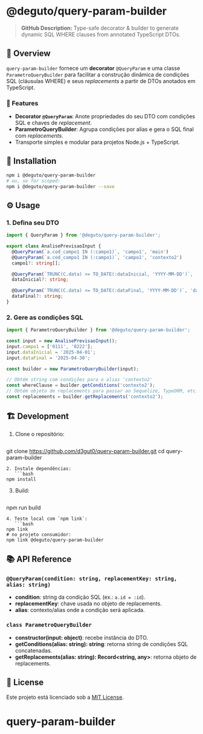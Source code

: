 # @deguto/query-param-builder

> **GitHub Description:** Type-safe decorator & builder to generate dynamic SQL WHERE clauses from annotated TypeScript DTOs.

## 📖 Overview

`query-param-builder` fornece um **decorator** `@QueryParam` e uma classe `ParametroQueryBuilder` para facilitar a construção dinâmica de condições SQL (cláusulas WHERE) e seus _replacements_ a partir de DTOs anotados em TypeScript.

### 🎯 Features

- **Decorator `@QueryParam`**: Anote propriedades do seu DTO com condições SQL e chaves de _replacement_.
- **ParametroQueryBuilder**: Agrupa condições por alias e gera o SQL final com _replacements_.
- Transporte simples e modular para projetos Node.js + TypeScript.

## 🚀 Installation

```bash
npm i @deguto/query-param-builder
# ou, se for scoped:
npm i @deguto/query-param-builder --save
```

## ⚙️ Usage

### 1. Defina seu DTO

```ts
import { QueryParam } from '@deguto/query-param-builder';

export class AnalisePrevisaoInput {
  @QueryParam(`a.cod_campo1 IN (:campo1)`, 'campo1', 'main')
  @QueryParam(`a.cod_campo1 IN (:campo1)`, 'campo1', 'contexto2')
  campo1?: string[];

  @QueryParam(`TRUNC(C.data) >= TO_DATE(:dataInicial, 'YYYY-MM-DD')`, 'dataInicial', 'contexto2')
  dataInicial?: string;

  @QueryParam(`TRUNC(C.data) <= TO_DATE(:dataFinal, 'YYYY-MM-DD')`, 'dataFinal', 'contexto2')
  dataFinal?: string;
}
```

### 2. Gere as condições SQL

```ts
import { ParametroQueryBuilder } from '@deguto/query-param-builder';

const input = new AnalisePrevisaoInput();
input.campo1 = ['0111', '0222'];
input.dataInicial = '2025-04-01';
input.dataFinal = '2025-04-30';

const builder = new ParametroQueryBuilder(input);

// Obtém string com condições para o alias 'contexto2'
const whereClause = builder.getConditions('contexto2');
// Obtém objeto de replacements para passar ao Sequelize, TypeORM, etc.
const replacements = builder.getReplacements('contexto2');

```

## 🏗️ Development

1. Clone o repositório:
   ```bash
git clone https://github.com/d3gut0/query-param-builder.git
cd query-param-builder
```
2. Instale dependências:
   ```bash
npm install
```
3. Build:
   ```bash
npm run build
```
4. Teste local com `npm link`:
   ```bash
npm link
# no projeto consumidor:
npm link @deguto/query-param-builder
```

## 📚 API Reference

### `@QueryParam(condition: string, replacementKey: string, alias: string)`
- **condition**: string da condição SQL (ex.: `a.id = :id`).
- **replacementKey**: chave usada no objeto de replacements.
- **alias**: contexto/alias onde a condição será aplicada.

### `class ParametroQueryBuilder`
- **constructor(input: object)**: recebe instância do DTO.
- **getConditions(alias: string): string**: retorna string de condições SQL concatenadas.
- **getReplacements(alias: string): Record<string, any>**: retorna objeto de replacements.

## 📝 License

Este projeto está licenciado sob a [MIT License](LICENSE).

# query-param-builder
